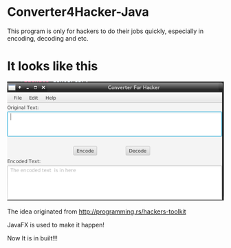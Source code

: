# Converter4Hacker-Java
This program is only for hackers to do their jobs quickly, especially in encoding, decoding and etc.


# It looks like this
![Program-Demo](https://raw.githubusercontent.com/Gabirel/Converter4Hacker-Java/master/demo/LayoutDemo.png)

The idea originated from http://programming.rs/hackers-toolkit

JavaFX is used to make it happen!

Now It is in built!!!
